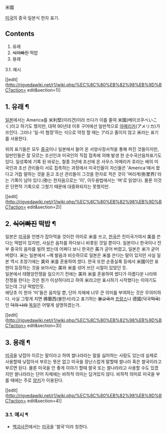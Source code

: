 米國

[미국](%EB%AF%B8%EA%B5%AD.md)의 중국·일본식 한자 표기.

## Contents

    

1. 유래 
2. <del>식어빠진</del> 떡밥 
3. 용래 
    

3.1. 예시

[[edit](http://rigvedawiki.net/r1/wiki.php/%EC%8C%80%EB%82%98%EB%9D%BC?action=
edit&section=1)]

## 1. 유래 ¶

[일본](%EC%9D%BC%EB%B3%B8.md)에서는 America를 米利堅(미리견)이라 쓰다가 이를 줄여 米國(베이코쿠べいこく)라고
하기도 했지만, 대략 90년대 이후 구어에선 일반적으로
[아메리카](%EC%95%84%EB%A9%94%EB%A6%AC%EC%B9%B4.md)(アメリカ)가 쓰인다. 그러나 '일-미 협정'하는
식으로 약칭 할 때는 ア라고 줄이지 않고 米라는 표기를 사용한다.

  

위의 표기들은 모두 [중국](%EC%A4%91%EA%B5%AD.md)이나 일본에서 들어 온 서양사정서적을 통해 퍼진 것들이지만,
일반인들은 잘 모르는 조선인과 미국인의 직접 접촉에 의해 발생 한 순수국산음차표기도 있다. 일성록에 기록 된 바로는, 철종 3년에 조선에 온
사우스 아메리카 호라는 배의 미국인과 조선 관리들이 서로 접촉하는 과정에서 미국인들이 자신들은 'America'에서 왔다고 거듭 말하는 것을
듣고 조선 관리들이 그것을 한자로 적은 것이 '며리계(弥里界)'라는 기록이 남아 있다.(弥는 한자음으로는 '이', 이두용법에서는 '며'로
읽었다). 물론 이것은 단편적 기록으로 그쳤기 때문에 대중화되지는 못했지만.

  

[[edit](http://rigvedawiki.net/r1/wiki.php/%EC%8C%80%EB%82%98%EB%9D%BC?action=
edit&section=2)]

## 2. <del>식어빠진</del> 떡밥 ¶

일본은 [미국](%EB%AF%B8%EA%B5%AD.md)을 언젠가 잡아먹을 것이란 의미로 米를 쓰고,
[한국](%ED%95%9C%EA%B5%AD.md)은 친미국가여서 美를 쓴다는 떡밥이 있지만, 사실은 음차를 하다보니 비롯된 것일
뿐이다. 일본이나 한국이나 전부 중국의 음차를 빌려 썼는데 어쩌다 보니 한국은 美가 굳어 버렸고, 일본은 米가 굳어 버렸다. 米는 일본에서
~메 발음과 비슷하므로 일본은 米를 쓴다는 말이 있지만 사실 일본 역시 초창기에는 美와 米를 혼용하여 썼다. 한국 또한 순종실록 등에서
米國이란 표현이 등장하는 것을 보아서는 美와 米를 섞어 쓰던 시절이 있었던 듯.  
일본에서 태평양전쟁을 일으키기 전에는 美와 米를 혼용하여 썼다가 아름다운 나라와 전쟁을 한다는 것은 뭔가 이상하다라고 하여 米라고만 표시하기
시작했다는 이야기도 있는데 그냥 떡밥인듯.  
애당초 이 한자 '미'들은 음차일 뿐, 단어 자체에 너무 큰 의미를 부여하는 것은 무의미하다. 사실 그렇게 치면 佛蘭西(불란서)라고 표기하는
<del>불교국가</del> [프랑스](%ED%94%84%EB%9E%91%EC%8A%A4.md)나 德國(덕국<del>떡국</del>)인
<del>덕의 나라</del> [독일](%EB%8F%85%EC%9D%BC.md)은 어떻게 설명하겠는가.

  

[[edit](http://rigvedawiki.net/r1/wiki.php/%EC%8C%80%EB%82%98%EB%9D%BC?action=
edit&section=3)]

## 3. 용래 ¶

[미국](%EB%AF%B8%EA%B5%AD.md)을 낮잡아 이르는 말이라고 하여 쌀나라라는 말을 싫어하는 사람도 있는데 실제로 사용할때
낮잡아서 부르는 뜻은 없고 미국을 장난스럽게 말할때 쌀나라 혹은 쌀국이라고 부르면 된다. 물론 미국을 안 좋게 이야기 할때 쌀국 또는
쌀나라라고 사용할 수도 있겠지만 쌀나라라는 단어 자체에는 비하적 의미는 담겨있지 않다. 비하적 의미로 미국을 부를 때에는 주로
[양키](%EC%96%91%ED%82%A4.md)가 이용된다.

[[edit](http://rigvedawiki.net/r1/wiki.php/%EC%8C%80%EB%82%98%EB%9D%BC?action=
edit&section=4)]

### 3.1. 예시 ¶

  * [백괴사전](%EB%B0%B1%EA%B4%B4%EC%82%AC%EC%A0%84.md)에서는 [미국](%EB%AF%B8%EA%B5%AD.md)을 '쌀국'이라 칭한다.  

